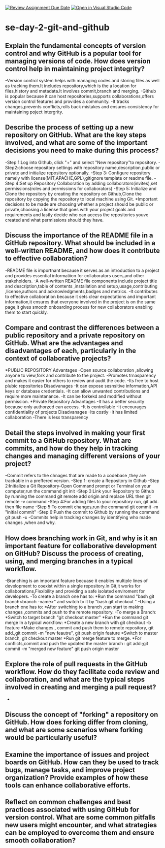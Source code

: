 [![Review Assignment Due Date](https://classroom.github.com/assets/deadline-readme-button-22041afd0340ce965d47ae6ef1cefeee28c7c493a6346c4f15d667ab976d596c.svg)](https://classroom.github.com/a/8wgCKhpZ)
[![Open in Visual Studio Code](https://classroom.github.com/assets/open-in-vscode-2e0aaae1b6195c2367325f4f02e2d04e9abb55f0b24a779b69b11b9e10269abc.svg)](https://classroom.github.com/online_ide?assignment_repo_id=18559539&assignment_repo_type=AssignmentRepo)
# se-day-2-git-and-github
## Explain the fundamental concepts of version control and why GitHub is a popular tool for managing versions of code. How does version control help in maintaining project integrity?
-Version control system helps with managing codes and storing files as well as tracking them.It includes repository,which is the a location for files,history and metadata.It involves commit,branch and merging.
-Github is popular because it can host repositories,supports collaborations,offers version control features and provides a community.
-It tracks changes,prevents conflicts,rolls back mistakes and ensures consistency for maintaining poject intergrity.
## Describe the process of setting up a new repository on GitHub. What are the key steps involved, and what are some of the important decisions you need to make during this process?
-Step 1:Log into Github, click "+" and select "New repository"to repository.
-Step2:choose repository settings with repository name,description,public or private and initialize repository optionally.
-Step 3: Configure repository namely with license(MIT,APACHE,GPL),gitignore template or readme file.
-Step 4:Set up Repository Collaboration by adding collaborators(invites),set permissions(roles and permissions for collaborators)
-Step 5: Initialize and Clone the repository by creating the repository on Github,Clone the repository by copying the repository to local machine using Git.
*Important decisions to be made are choosing whether a project should be public or private,choosing a license that goes with your project goals and requirements and lastly decide who can access the repositories youve created and what permissions should they have.
## Discuss the importance of the README file in a GitHub repository. What should be included in a well-written README, and how does it contribute to effective collaboration?
-README file is importnant because it serves as an introduction to a project and provides essential informatiion for collaborators users,and other stakeholders.
-A well-written README file components include project title and description,table of contents ,installation and setup,usage,contributing ,license,authors and acknowledgments,badges and metrics.
-It contributes to effective collaboration because it sets clear expectations and important information,it ensures that everyone involved in the project is on the same page,it gives smooth onboarding process for new collaborators enabling them to start quickly.
## Compare and contrast the differences between a public repository and a private repository on GitHub. What are the advantages and disadvantages of each, particularly in the context of collaborative projects?
*PUBLIC REPOSITORY
Advantages
-Open source collaboration ,allowing anyone to view,fork and contribute to the project.
-Promotes trnasparency and makes it easier for others to review and audit the code.
-Its free to host plubic repositories
Disadvanages
-It can expose sesnsitive information,API keys or database credentials.
-It can allow unwanted contributions and require more maintanance.
-It can be forkekd and modified without permission.
*Private Repository
Advantages
-It has a better security because only authorzed can access. 
-It is controllable 
-It encourages confidentiality of projects
Disadvanages
-Its costly
-It has limited collaboration
-There is less transparency
## Detail the steps involved in making your first commit to a GitHub repository. What are commits, and how do they help in tracking changes and managing different versions of your project?
-Commit refers to the chnages that are made to a codebase ,they are trackable in a preffered version.
-Step 1: create a Repository in Github
-Step 2:Initialize a Git Repository-Open Command prompt or Terminal on your computer,run the command git init 
-Step 3:Link your Repository to Github by running the command git remote add origin and replace URL then git remote -v command
-Step 4:For adding files to your repository run, git add. then file name
-Step 5:To commit changes,run the command  git commit -m "initial commit"
-Step 6:Push the commit to Github by running the command git push -u
-Commits help in tracking changes by identifying who made changes ,when and why.
## How does branching work in Git, and why is it an important feature for collaborative development on GitHub? Discuss the process of creating, using, and merging branches in a typical workflow.
-Branching is an important feature becuase it enables multiple lines of development to coexist within a single repository.In Git,it works for collaborations,Flexibility and providing a safe isolated enviroment for developers.
-To create a branch one has to:
*Run the command "bash git branch<branch -name>" and switch to it by "bash git checkout <branch-name>"
-Using a branch one has to:
*After switching to a branch ,can start to making changes ,commits and push  to the remote repository.
-To merge a Branch:
*Switch to target branch "git checkout master"
*Run the command git merge <branch-name>
In a typical workflow:
*Create a new branch with git checkout -b feature
*Make changes , commit and push them to remote repository, git add.,git commit -m "new feautre", git push origin feature
*Switch to master branch, git checkout master
*Run git merge feature to merge.
*For conflicts,commit and push the updated the master branch : git add:;git commit -m "merged new feature" git push origin master
## Explore the role of pull requests in the GitHub workflow. How do they facilitate code review and collaboration, and what are the typical steps involved in creating and merging a pull request?
-
## Discuss the concept of "forking" a repository on GitHub. How does forking differ from cloning, and what are some scenarios where forking would be particularly useful?

## Examine the importance of issues and project boards on GitHub. How can they be used to track bugs, manage tasks, and improve project organization? Provide examples of how these tools can enhance collaborative efforts.

## Reflect on common challenges and best practices associated with using GitHub for version control. What are some common pitfalls new users might encounter, and what strategies can be employed to overcome them and ensure smooth collaboration?
